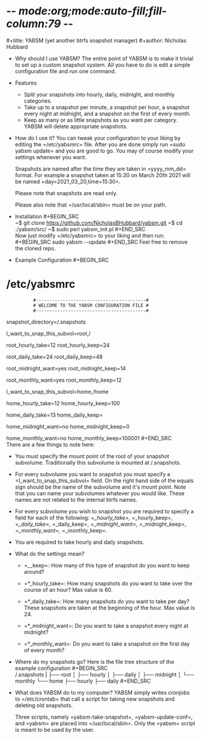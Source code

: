 # -*- mode:org;mode:auto-fill;fill-column:79 -*-
#+title: YABSM (yet another btrfs snapshot manager)
#+author: Nicholas Hubbard

* Why should I use YABSM?
  The entire point of YABSM is to make it trivial to set up a custom snapshot
  system. All you have to do is edit a simple configuration file and run one
  command.

* Features
  + Split your snapshots into hourly, daily, midnight, and monthly categories.
  + Take up to a snapshot per minute, a snapshot per hour, a snapshot every
    night at midnight, and a snapshot on the first of every month.
  + Keep as many or as little snapshots as you want per category. YABSM will
    delete appropriate snapshots.
  
* How do I use it?
  You can tweak your configuration to your liking by editing the =/etc/yabsmrc=
  file. After you are done simply run =sudo yabsm update= and you are good to
  go. You may of course modify your settings whenever you want. 

  Snapshots are named after the time they are taken in =yyyy_mm_dd= format. 
  For example a snapshot taken at 15:30 on March 20th 2021 will be named
  =day=2021_03_20,time=15:30=. 

  Please note that snapshots are read only.

  Please also note that =/usr/local/sbin= must be on your path. 

* Installation
  #+BEGIN_SRC  
  ~$ git clone https://github.com/NicholasBHubbard/yabsm.git
  ~$ cd ./yabsm/src/
  ~$ sudo perl yabsm_init.pl
  #+END_SRC  
  Now just modify =/etc/yabsmrc= to your liking and then run:
  #+BEGIN_SRC
  sudo yabsm --update
  #+END_SRC
  Feel free to remove the cloned repo.

*  Example Configuration
  #+BEGIN_SRC  
# /etc/yabsmrc
                                      
              #-----------------------------------------#
              # WELCOME TO THE YABSM CONFIGURATION FILE #
              #-----------------------------------------#

snapshot_directory=/.snapshots



I_want_to_snap_this_subvol=root,/

root_hourly_take=12
root_hourly_keep=24

root_daily_take=24
root_daily_keep=48

root_midnight_want=yes
root_midnight_keep=14

root_monthly_want=yes
root_monthly_keep=12



I_want_to_snap_this_subvol=home,/home

home_hourly_take=12
home_hourly_keep=100

home_daily_take=13
home_daily_keep=

home_midnight_want=no
home_midnight_keep=0

home_monthly_want=no
home_monthly_keep=100001
  #+END_SRC  
  There are a few things to note here:
  + You must specify the mount point of the root of your snapshot
    subvolume. Traditionally this subvolume is mounted at /.snapshots.


  + For every subvolume you want to snapshot you must specify a
    =I_want_to_snap_this_subvol= field. On the right hand side of the equals
    sign should be the name of the subvolume and it's mount point. Note that
    you can name your subvolumes whatever you would like. These names are not
    related to the internal btrfs names.


  + For every subvolume you wish to snapshot you are required to specify a
    field for each of the following: =*_hourly_take=, =*_hourly_keep=,
    =*_daily_take=, =*_daily_keep=, =*_midnight_want=, =*_midnight_keep=,
    =*_monthly_want=, =*_monthly_keep=.

  + You are required to take hourly and daily snapshots. 
* What do the settings mean?
  + =*_*_keep=: How many of this type of snapshot do you want to keep around? 


  + =*_hourly_take=: How many snapshots do you want to take over the course of
    an hour? Max value is 60.


  + =*_daily_take=: How many snapshots do you want to take per day? These
    snapshots are taken at the beginning of the hour. Max value is 24.


  + =*_midnight_want=: Do you want to take a snapshot every night at midnight?


  + =*_monthly_want=: Do you want to take a snapshot on the first day of every month?

* Where do my snapshots go?
Here is the file tree structure of the example configuration
  #+BEGIN_SRC  
  /.snapshots
  |
  ├── root
  │   ├── hourly
  │   ├── daily
  │   ├── midnight
  │   └── monthly
  └── home
      ├── hourly
      ├── daily
  #+END_SRC  

* What does YABSM do to my computer?
  YABSM simply writes cronjobs to =/etc/crontab= that call a script for
  taking new snapshots and deleting old snapshots.

  Three scripts, namely =yabsm-take-snapshot=, =yabsm-update-conf=, and =yabsm=
  are placed into =/usr/local/sbin=. Only the =yabsm= script is meant to be
  used by the user. 

